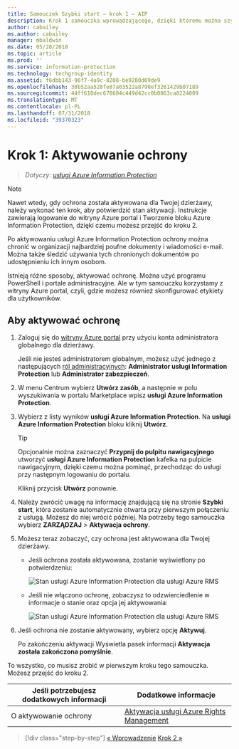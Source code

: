 ```yaml
---
title: Samouczek Szybki start — krok 1 — AIP
description: Krok 1 samouczka wprowadzającego, dzięki któremu można szybko wypróbować usługę Azure Information Protection — aktywować usługę ochrony.
author: cabailey
ms.author: cabailey
manager: mbaldwin
ms.date: 05/28/2018
ms.topic: article
ms.prod: ''
ms.service: information-protection
ms.technology: techgroup-identity
ms.assetid: f6dbb143-96f7-4a9c-8208-be9280d69de9
ms.openlocfilehash: 38b52aa528fe87a03522a8790ef3261429b07189
ms.sourcegitcommit: 44ff610dec678604c449d42cc0b0863ca8224009
ms.translationtype: MT
ms.contentlocale: pl-PL
ms.lasthandoff: 07/31/2018
ms.locfileid: "39370323"
---
```

# <a name="step-1-activate-protection"></a>Krok 1: Aktywowanie ochrony
 
>*Dotyczy: [usługi Azure Information Protection](https://azure.microsoft.com/pricing/details/information-protection)*

> [!NOTE]
>Nawet wtedy, gdy ochrona została aktywowana dla Twojej dzierżawy, należy wykonać ten krok, aby potwierdzić stan aktywacji. Instrukcje zawierają logowanie do witryny Azure portal i Tworzenie bloku Azure Information Protection, dzięki czemu możesz przejść do kroku 2.

Po aktywowaniu usługi Azure Information Protection ochrony można chronić w organizacji najbardziej poufne dokumenty i wiadomości e-mail. Można także śledzić używania tych chronionych dokumentów po udostępnieniu ich innym osobom. 

Istnieją różne sposoby, aktywować ochronę. Można użyć programu PowerShell i portale administracyjne. Ale w tym samouczku korzystamy z witryny Azure portal, czyli, gdzie możesz również skonfigurować etykiety dla użytkowników. 

## <a name="to-activate-protection"></a>Aby aktywować ochronę

1. Zaloguj się do [witryny Azure portal](https://portal.azure.com) przy użyciu konta administratora globalnego dla dzierżawy. 
    
    Jeśli nie jesteś administratorem globalnym, możesz użyć jednego z następujących [ról administracyjnych](/azure/active-directory/active-directory-assign-admin-roles-azure-portal): **Administrator usługi Information Protection** lub **Administrator zabezpieczeń**.

2. W menu Centrum wybierz **Utwórz zasób**, a następnie w polu wyszukiwania w portalu Marketplace wpisz **usługi Azure Information Protection**. 
    
3. Wybierz z listy wyników **usługi Azure Information Protection**. Na **usługi Azure Information Protection** bloku kliknij **Utwórz**.
    
    > [!TIP] 
    > Opcjonalnie można zaznaczyć **Przypnij do pulpitu nawigacyjnego** utworzyć **usługi Azure Information Protection** kafelka na pulpicie nawigacyjnym, dzięki czemu można pominąć, przechodząc do usługi przy następnym logowaniu do portalu.
    
    Kliknij przycisk **Utwórz** ponownie.

4. Należy zwrócić uwagę na informację znajdującą się na stronie **Szybki start**, która zostanie automatycznie otwarta przy pierwszym połączeniu z usługą. Możesz do niej wrócić później. Na potrzeby tego samouczka wybierz **ZARZĄDZAJ** > **Aktywacja ochrony**. 

5. Możesz teraz zobaczyć, czy ochrona jest aktywowana dla Twojej dzierżawy. 
    
    - Jeśli ochrona została aktywowana, zostanie wyświetlony po potwierdzeniu:
        
        ![Stan usługi Azure Information Protection dla usługi Azure RMS](../media/info-protect-azurerms-activated.png)
        
    - Jeśli nie włączono ochronę, zobaczysz to odzwierciedlenie w informacje o stanie oraz opcja jej aktywowania:
        
        ![Stan usługi Azure Information Protection dla usługi Azure RMS](../media/info-protect-azurerms-deactivated.png)

6. Jeśli ochrona nie zostanie aktywowany, wybierz opcję **Aktywuj**. 

    Po zakończeniu aktywacji Wyświetla pasek informacji **Aktywacja została zakończona pomyślnie**.

To wszystko, co musisz zrobić w pierwszym kroku tego samouczka. Możesz przejść do kroku 2.

|Jeśli potrzebujesz dodatkowych informacji|Dodatkowe informacje|
|--------------------------------|--------------------------|
|O aktywowanie ochrony|[Aktywacja usługi Azure Rights Management](../deploy-use/activate-service.md)|


>[!div class="step-by-step"]
[&#171; Wprowadzenie](infoprotect-quick-start-tutorial.md)
[Krok 2 &#187;](infoprotect-tutorial-step2.md)


